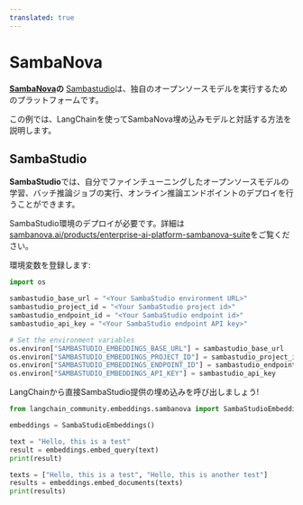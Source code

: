 ```yaml
---
translated: true
---
```


# SambaNova

**[SambaNova](https://sambanova.ai/)の** [Sambastudio](https://sambanova.ai/technology/full-stack-ai-platform)は、独自のオープンソースモデルを実行するためのプラットフォームです。

この例では、LangChainを使ってSambaNova埋め込みモデルと対話する方法を説明します。

## SambaStudio

**SambaStudio**では、自分でファインチューニングしたオープンソースモデルの学習、バッチ推論ジョブの実行、オンライン推論エンドポイントのデプロイを行うことができます。

SambaStudio環境のデプロイが必要です。詳細は[sambanova.ai/products/enterprise-ai-platform-sambanova-suite](https://sambanova.ai/products/enterprise-ai-platform-sambanova-suite)をご覧ください。

環境変数を登録します:

```python
import os

sambastudio_base_url = "<Your SambaStudio environment URL>"
sambastudio_project_id = "<Your SambaStudio project id>"
sambastudio_endpoint_id = "<Your SambaStudio endpoint id>"
sambastudio_api_key = "<Your SambaStudio endpoint API key>"

# Set the environment variables
os.environ["SAMBASTUDIO_EMBEDDINGS_BASE_URL"] = sambastudio_base_url
os.environ["SAMBASTUDIO_EMBEDDINGS_PROJECT_ID"] = sambastudio_project_id
os.environ["SAMBASTUDIO_EMBEDDINGS_ENDPOINT_ID"] = sambastudio_endpoint_id
os.environ["SAMBASTUDIO_EMBEDDINGS_API_KEY"] = sambastudio_api_key
```

LangChainから直接SambaStudio提供の埋め込みを呼び出しましょう!

```python
from langchain_community.embeddings.sambanova import SambaStudioEmbeddings

embeddings = SambaStudioEmbeddings()

text = "Hello, this is a test"
result = embeddings.embed_query(text)
print(result)

texts = ["Hello, this is a test", "Hello, this is another test"]
results = embeddings.embed_documents(texts)
print(results)
```
